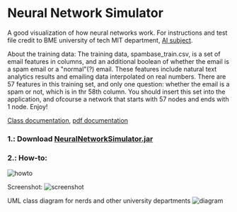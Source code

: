 # Neural Network Simulator
A good visualization of how neural networks work.
For instructions and test file credit to BME university of tech MIT department, [AI subject](https://www.mit.bme.hu/oktatas/targyak/vimiac00).

About the training data:
The training data, spambase_train.csv, is a set of email features in columns, and an additional boolean of whether the email is a spam email or a "normal"(?) email. These features include natural text analytics results and emailing data interpolated on real numbers. There are 57 features in this training set, and only one question: whether the email is a spam or not, which is in thr 58th column. You should insert this set into the application, and ofcourse a network that starts with 57 nodes and ends with 1 node. Enjoy!

[Class documentation](https://najibghadri.github.io/NeuralNetworkSimulator/), [pdf documentation](https://github.com/najibghadri/NeuralNetworkSimulator/raw/master/NeuralNetworkSimulatorDocumentation.pdf)

### 1.: Download [NeuralNetworkSimulator.jar](https://github.com/najibghadri/NeuralNetworkSimulator/blob/master/NeuralNetworkSimulator.jar?raw=true)

### 2.: How-to:
![howto](https://github.com/najibghadri/NeuralNetworkSimulator/raw/master/howto.png)

Screenshot:
![screenshot](https://github.com/najibghadri/NeuralNetworkSimulator/raw/master/screenshot.png)

UML class diagram for nerds and other university departments
![diagram](https://github.com/najibghadri/NeuralNetworkSimulator/raw/master/classdiagram.png)
